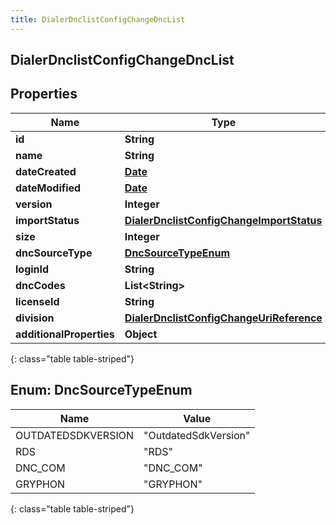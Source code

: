 ```yaml
---
title: DialerDnclistConfigChangeDncList
---
```

## DialerDnclistConfigChangeDncList


## Properties

| Name | Type | Description | Notes |
| ------------ | ------------- | ------------- | ------------- |
| **id** | **String** |  |  [optional] |
| **name** | **String** |  |  [optional] |
| **dateCreated** | [**Date**](Date.html) |  |  [optional] |
| **dateModified** | [**Date**](Date.html) |  |  [optional] |
| **version** | **Integer** |  |  [optional] |
| **importStatus** | [**DialerDnclistConfigChangeImportStatus**](DialerDnclistConfigChangeImportStatus.html) |  |  [optional] |
| **size** | **Integer** |  |  [optional] |
| **dncSourceType** | [**DncSourceTypeEnum**](#DncSourceTypeEnum) |  |  [optional] |
| **loginId** | **String** |  |  [optional] |
| **dncCodes** | **List&lt;String&gt;** |  |  [optional] |
| **licenseId** | **String** |  |  [optional] |
| **division** | [**DialerDnclistConfigChangeUriReference**](DialerDnclistConfigChangeUriReference.html) |  |  [optional] |
| **additionalProperties** | **Object** |  |  [optional] |
{: class="table table-striped"}


<a name="DncSourceTypeEnum"></a>

## Enum: DncSourceTypeEnum

| Name | Value |
| ---- | ----- |
| OUTDATEDSDKVERSION | &quot;OutdatedSdkVersion&quot; |
| RDS | &quot;RDS&quot; |
| DNC_COM | &quot;DNC_COM&quot; |
| GRYPHON | &quot;GRYPHON&quot; |
{: class="table table-striped"}



